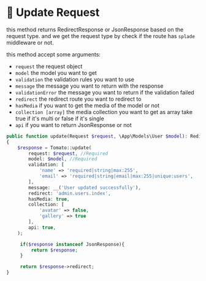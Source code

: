 # 🔁 Update Request

this method returns RedirectResponse or JsonResponse based on the request type. and we get the request type by check if the route has `splade` middleware or not.

this method accept some arguments:

* `request` the request object
* `model` the model you want to get
* `validation` the validation rules you want to use
* `message` the message you want to return with the response
* `validationError` the message you want to return if the validation failed
* `redirect` the redirect route you want to redirect to
* `hasMedia` if you want to get the media of the model or not
* `collection [array]` the media collection you want to get as array take true if it's multi or false if it's single
* `api` if you want to return JsonResponse or not

```php
public function update(Request $request, \App\Models\User $model): RedirectResponse|JsonResponse
{
    $response = Tomato::update(
        request: $request, //Required
        model: $model, //Required
        validation: [
            'name' => 'required|string|max:255',
            'email' => 'required|string|email|max:255|unique:users',
        ],
        message: __('User updated successfully'),
        redirect: 'admin.users.index',
        hasMedia: true,
        collection: [
            'avatar' => false,
            'gallery' => true
        ],
        api: true,
    );

     if($response instanceof JsonResponse){
         return $response;
     }

     return $response->redirect;
}
```
